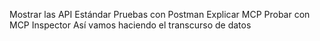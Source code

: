 Mostrar las API Estándar
Pruebas con Postman
Explicar MCP
Probar con MCP Inspector
Así vamos haciendo el transcurso de datos